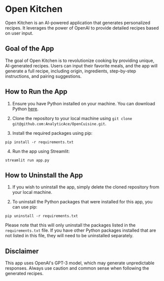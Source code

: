 
# Open Kitchen

Open Kitchen is an AI-powered application that generates personalized recipes. It leverages the power of OpenAI to provide detailed recipes based on user input.

## Goal of the App

The goal of Open Kitchen is to revolutionize cooking by providing unique, AI-generated recipes. Users can input their favorite meals, and the app will generate a full recipe, including origin, ingredients, step-by-step instructions, and pairing suggestions.

## How to Run the App

1. Ensure you have Python installed on your machine. You can download Python [here](https://www.python.org/downloads/).

2. Clone the repository to your local machine using `git clone git@github.com:AnalyticAce/OpenCuisine.git`.

3. Install the required packages using pip:
```
pip install -r requirements.txt
```

4. Run the app using Streamlit:
```
streamlit run app.py
```

## How to Uninstall the App

1. If you wish to uninstall the app, simply delete the cloned repository from your local machine.

2. To uninstall the Python packages that were installed for this app, you can use pip:
```
pip uninstall -r requirements.txt
```

Please note that this will only uninstall the packages listed in the `requirements.txt` file. If you have other Python packages installed that are not listed in this file, they will need to be uninstalled separately.

## Disclaimer

This app uses OpenAI's GPT-3 model, which may generate unpredictable responses. Always use caution and common sense when following the generated recipes.